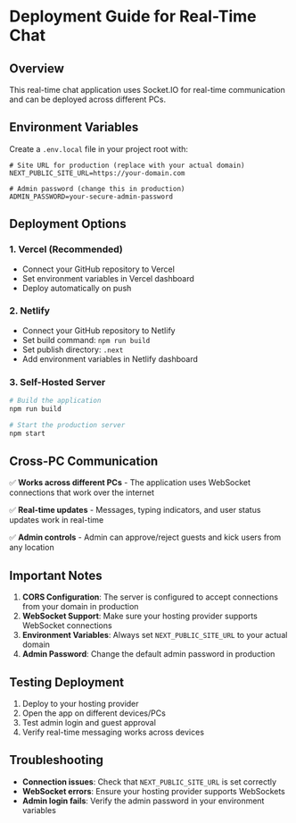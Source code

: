 # Deployment Guide for Real-Time Chat

## Overview
This real-time chat application uses Socket.IO for real-time communication and can be deployed across different PCs.

## Environment Variables

Create a `.env.local` file in your project root with:

```env
# Site URL for production (replace with your actual domain)
NEXT_PUBLIC_SITE_URL=https://your-domain.com

# Admin password (change this in production)
ADMIN_PASSWORD=your-secure-admin-password
```

## Deployment Options

### 1. Vercel (Recommended)
- Connect your GitHub repository to Vercel
- Set environment variables in Vercel dashboard
- Deploy automatically on push

### 2. Netlify
- Connect your GitHub repository to Netlify
- Set build command: `npm run build`
- Set publish directory: `.next`
- Add environment variables in Netlify dashboard

### 3. Self-Hosted Server
```bash
# Build the application
npm run build

# Start the production server
npm start
```

## Cross-PC Communication

✅ **Works across different PCs** - The application uses WebSocket connections that work over the internet

✅ **Real-time updates** - Messages, typing indicators, and user status updates work in real-time

✅ **Admin controls** - Admin can approve/reject guests and kick users from any location

## Important Notes

1. **CORS Configuration**: The server is configured to accept connections from your domain in production
2. **WebSocket Support**: Make sure your hosting provider supports WebSocket connections
3. **Environment Variables**: Always set `NEXT_PUBLIC_SITE_URL` to your actual domain
4. **Admin Password**: Change the default admin password in production

## Testing Deployment

1. Deploy to your hosting provider
2. Open the app on different devices/PCs
3. Test admin login and guest approval
4. Verify real-time messaging works across devices

## Troubleshooting

- **Connection issues**: Check that `NEXT_PUBLIC_SITE_URL` is set correctly
- **WebSocket errors**: Ensure your hosting provider supports WebSockets
- **Admin login fails**: Verify the admin password in your environment variables 